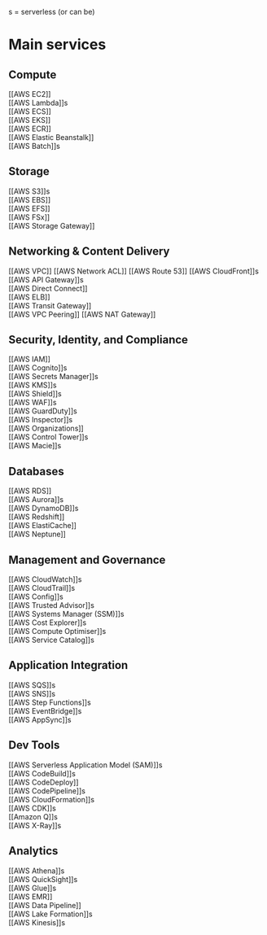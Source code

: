 s = serverless (or can be)

# Main services
## Compute

[[AWS EC2]]  
[[AWS Lambda]]s  
[[AWS ECS]]  
[[AWS EKS]]  
[[AWS ECR]]  
[[AWS Elastic Beanstalk]]  
[[AWS Batch]]s

## Storage

[[AWS S3]]s  
[[AWS EBS]]  
[[AWS EFS]]  
[[AWS FSx]]  
[[AWS Storage Gateway]]

## Networking & Content Delivery

[[AWS VPC]]
[[AWS Network ACL]]
[[AWS Route 53]]
[[AWS CloudFront]]s
[[AWS API Gateway]]s  
[[AWS Direct Connect]]  
[[AWS ELB]]  
[[AWS Transit Gateway]]  
[[AWS VPC Peering]]
[[AWS NAT Gateway]]

## Security, Identity, and Compliance

[[AWS IAM]]  
[[AWS Cognito]]s  
[[AWS Secrets Manager]]s  
[[AWS KMS]]s  
[[AWS Shield]]s  
[[AWS WAF]]s  
[[AWS GuardDuty]]s  
[[AWS Inspector]]s  
[[AWS Organizations]]  
[[AWS Control Tower]]s  
[[AWS Macie]]s

## Databases

[[AWS RDS]]  
[[AWS Aurora]]s  
[[AWS DynamoDB]]s  
[[AWS Redshift]]  
[[AWS ElastiCache]]  
[[AWS Neptune]]

## Management and Governance

[[AWS CloudWatch]]s  
[[AWS CloudTrail]]s  
[[AWS Config]]s  
[[AWS Trusted Advisor]]s  
[[AWS Systems Manager (SSM)]]s  
[[AWS Cost Explorer]]s  
[[AWS Compute Optimiser]]s  
[[AWS Service Catalog]]s

## Application Integration

[[AWS SQS]]s  
[[AWS SNS]]s  
[[AWS Step Functions]]s  
[[AWS EventBridge]]s  
[[AWS AppSync]]s

## Dev Tools

[[AWS Serverless Application Model (SAM)]]s  
[[AWS CodeBuild]]s  
[[AWS CodeDeploy]]  
[[AWS CodePipeline]]s  
[[AWS CloudFormation]]s  
[[AWS CDK]]s  
[[Amazon Q]]s  
[[AWS X-Ray]]s

## Analytics

[[AWS Athena]]s  
[[AWS QuickSight]]s  
[[AWS Glue]]s  
[[AWS EMR]]  
[[AWS Data Pipeline]]  
[[AWS Lake Formation]]s  
[[AWS Kinesis]]s